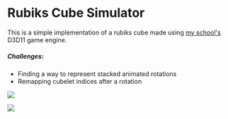 # Rubiks Cube Simulator

This is a simple implementation of a rubiks cube made using [my school's](http://digitalartsandentertainment.be/) D3D11 game engine.

##### Challenges:
- Finding a way to represent stacked animated rotations
- Remapping cubelet indices after a rotation

![](http://i.imgur.com/EyZ0Uio.png)

![](http://i.imgur.com/uHzoDOL.gif)
